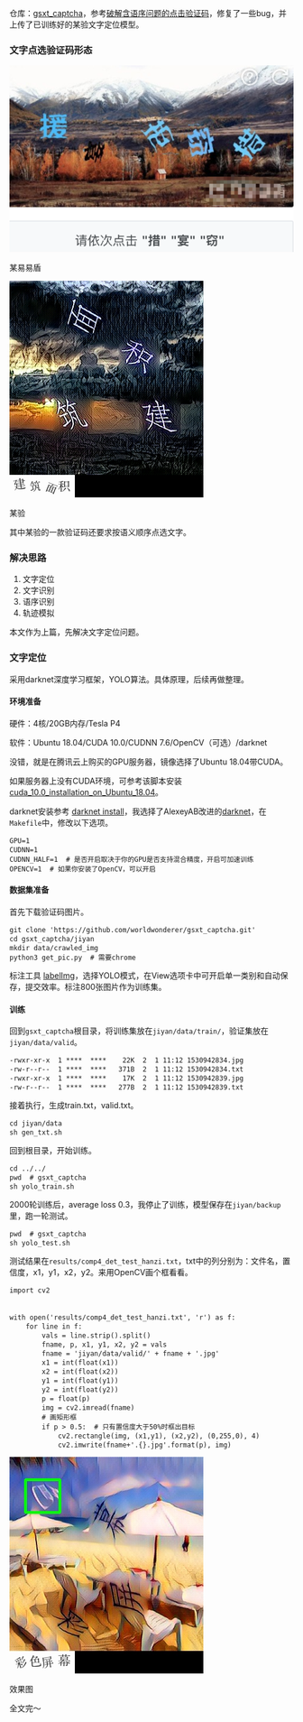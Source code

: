仓库：[gsxt_captcha](https://github.com/worldwonderer/gsxt_captcha)，参考[破解含语序问题的点击验证码](https://runninggump.github.io/2018/11/19/%E7%A0%B4%E8%A7%A3%E5%90%AB%E8%AF%AD%E5%BA%8F%E9%97%AE%E9%A2%98%E7%9A%84%E7%82%B9%E5%87%BB%E9%AA%8C%E8%AF%81%E7%A0%81/)，修复了一些bug，并上传了已训练好的某验文字定位模型。

### 文字点选验证码形态

![](../assets/images/20200201/0.png)

某易易盾

![](../assets/images/20200201/1.jpg)

某验

其中某验的一款验证码还要求按语义顺序点选文字。

### 解决思路

1. 文字定位
2. 文字识别
3. 语序识别
4. 轨迹模拟

本文作为上篇，先解决文字定位问题。

### 文字定位

采用darknet深度学习框架，YOLO算法。具体原理，后续再做整理。

#### 环境准备
硬件：4核/20GB内存/Tesla P4

软件：Ubuntu 18.04/CUDA 10.0/CUDNN 7.6/OpenCV（可选）/darknet

没错，就是在腾讯云上购买的GPU服务器，镜像选择了Ubuntu 18.04带CUDA。

如果服务器上没有CUDA环境，可参考该脚本安装 [cuda_10.0_installation_on_Ubuntu_18.04](https://gist.github.com/Mahedi-61/2a2f1579d4271717d421065168ce6a73)。

darknet安装参考 [darknet install](https://pjreddie.com/darknet/install/)，我选择了AlexeyAB改进的[darknet](https://github.com/AlexeyAB/darknet)，在`Makefile`中，修改以下选项。
```
GPU=1                                                                                
CUDNN=1                                                                        
CUDNN_HALF=1  # 是否开启取决于你的GPU是否支持混合精度，开启可加速训练                                                                       
OPENCV=1  # 如果你安装了OpenCV，可以开启
```

#### 数据集准备
首先下载验证码图片。
```
git clone 'https://github.com/worldwonderer/gsxt_captcha.git'
cd gsxt_captcha/jiyan
mkdir data/crawled_img
python3 get_pic.py  # 需要chrome
```

标注工具 [labelImg](https://github.com/tzutalin/labelImg)，选择YOLO模式，在View选项卡中可开启单一类别和自动保存，提交效率。标注800张图片作为训练集。

#### 训练

回到`gsxt_captcha`根目录，将训练集放在`jiyan/data/train/`，验证集放在`jiyan/data/valid`。
```
-rwxr-xr-x  1 ****  ****    22K  2  1 11:12 1530942834.jpg
-rw-r--r--  1 ****  ****   371B  2  1 11:12 1530942834.txt
-rwxr-xr-x  1 ****  ****    17K  2  1 11:12 1530942839.jpg
-rw-r--r--  1 ****  ****   277B  2  1 11:12 1530942839.txt
```
接着执行，生成train.txt，valid.txt。
```
cd jiyan/data
sh gen_txt.sh
```
回到根目录，开始训练。
```
cd ../../
pwd  # gsxt_captcha
sh yolo_train.sh
```
2000轮训练后，average loss 0.3，我停止了训练，模型保存在`jiyan/backup`里，跑一轮测试。
```
pwd  # gsxt_captcha
sh yolo_test.sh
```
测试结果在`results/comp4_det_test_hanzi.txt`，txt中的列分别为：文件名，置信度，x1，y1，x2，y2。来用OpenCV画个框看看。
```
import cv2


with open('results/comp4_det_test_hanzi.txt', 'r') as f:
    for line in f:
        vals = line.strip().split()
        fname, p, x1, y1, x2, y2 = vals
        fname = 'jiyan/data/valid/' + fname + '.jpg'
        x1 = int(float(x1))
        x2 = int(float(x2))
        y1 = int(float(y1))
        y2 = int(float(y2))
        p = float(p)
        img = cv2.imread(fname)
        # 画矩形框
        if p > 0.5:  # 只有置信度大于50%时框出目标
            cv2.rectangle(img, (x1,y1), (x2,y2), (0,255,0), 4)
            cv2.imwrite(fname+'.{}.jpg'.format(p), img)
```

![](../assets/images/20200201/2.jpg)

效果图

全文完～